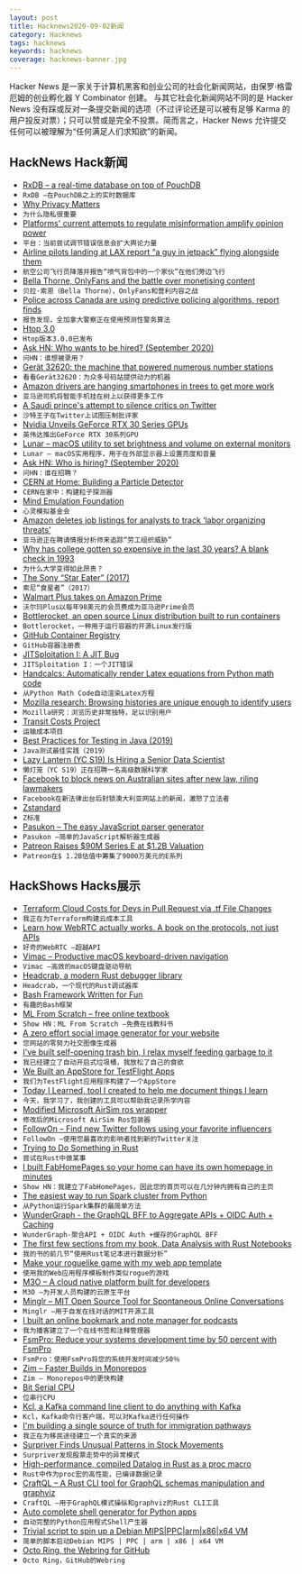 ```yaml
---
layout: post
title: Hacknews2020-09-02新闻
category: Hacknews
tags: hacknews
keywords: hacknews
coverage: hacknews-banner.jpg
---
```


Hacker News 是一家关于计算机黑客和创业公司的社会化新闻网站，由保罗·格雷厄姆的创业孵化器 Y Combinator 创建。
与其它社会化新闻网站不同的是 Hacker News 没有踩或反对一条提交新闻的选项（不过评论还是可以被有足够 Karma 的用户投反对票）；只可以赞或是完全不投票。简而言之，Hacker News 允许提交任何可以被理解为“任何满足人们求知欲”的新闻。

## HackNews Hack新闻


- [RxDB – a real-time database on top of PouchDB](https://github.com/pubkey/rxdb/blob/master/README.md)
- `RxDB –在PouchDB之上的实时数据库`
- [Why Privacy Matters](https://thistooshallgrow.com/blog/privacy-security-roundup)
- `为什么隐私很重要`
- [Platforms' current attempts to regulate misinformation amplify opinion power](https://www.tandfonline.com/doi/full/10.1080/21670811.2020.1773888)
- `平台：当前尝试调节错误信息会扩大舆论力量`
- [Airline pilots landing at LAX report “a guy in jetpack” flying alongside them](https://www.thedrive.com/the-war-zone/36096/airline-pilots-landing-at-lax-report-a-guy-in-jetpack-flying-alongside-them-on)
- `航空公司飞行员降落并报告“喷气背包中的一个家伙”在他们旁边飞行`
- [Bella Thorne, OnlyFans and the battle over monetising content](https://www.bbc.com/news/business-53979625)
- `贝拉·索恩（Bella Thorne），OnlyFans和营利内容之战`
- [Police across Canada are using predictive policing algorithms, report finds](https://www.vice.com/en_us/article/k7q55x/police-across-canada-are-using-predictive-policing-algorithms-report-finds)
- `报告发现，全加拿大警察正在使用预测性警务算法`
- [Htop 3.0](https://github.com/htop-dev/htop/blob/master/ChangeLog)
- `Htop版本3.0.0已发布`
- [Ask HN: Who wants to be hired? (September 2020)](item?id=24342496)
- `问HN：谁想被录用？ `
- [Gerät 32620: the machine that powered numerous number stations](https://blog.ardy.io/2020/8/geraet-32620/)
- `看看Gerät32620：为众多号码站提供动力的机器`
- [Amazon drivers are hanging smartphones in trees to get more work](https://www.bloomberg.com/news/articles/2020-09-01/amazon-drivers-are-hanging-smartphones-in-trees-to-get-more-work)
- `亚马逊司机将智能手机挂在树上以获得更多工作`
- [A Saudi prince's attempt to silence critics on Twitter](https://www.wired.com/story/mohammed-bin-salman-twitter-investigation/)
- `沙特王子在Twitter上试图压制批评家`
- [Nvidia Unveils GeForce RTX 30 Series GPUs](https://blogs.nvidia.com/blog/2020/09/01/nvidia-ceo-geforce-rtx-30-series-gpus/)
- `英伟达推出GeForce RTX 30系列GPU`
- [Lunar – macOS utility to set brightness and volume on external monitors](https://lunar.fyi)
- `Lunar – macOS实用程序，用于在外部显示器上设置亮度和音量`
- [Ask HN: Who is hiring? (September 2020)](item?id=24342498)
- `问HN：谁在招聘？ `
- [CERN at Home: Building a Particle Detector](https://clanhouse.com/cern-at-home-building-a-particle-detector)
- `CERN在家中：构建粒子探测器`
- [Mind Emulation Foundation](https://mindemulation.org/)
- `心灵模拟基金会`
- [Amazon deletes job listings for analysts to track ‘labor organizing threats’](https://www.vice.com/en_us/article/qj4aqw/amazon-hiring-intelligence-analyst-to-track-labor-organizing-threats)
- `亚马逊正在聘请情报分析师来追踪“劳工组织威胁”`
- [Why has college gotten so expensive in the last 30 years? A blank check in 1993](https://medium.com/@andrewghobrial/why-has-college-gotten-so-expensive-in-the-last-30-years-3505af9aded8)
- `为什么大学变得如此昂贵？`
- [The Sony “Star Eater” (2017)](http://www.markshelley.co.uk/Astronomy/SonyA7S/sonystareater.html)
- `索尼“食星者”（2017）`
- [Walmart Plus takes on Amazon Prime](https://www.cnet.com/news/walmart-plus-takes-on-amazon-prime-with-98-a-year-membership-fee/)
- `沃尔玛Plus以每年98美元的会员费成为亚马逊Prime会员`
- [Bottlerocket, an open source Linux distribution built to run containers](https://aws.amazon.com/blogs/opensource/announcing-the-general-availability-of-bottlerocket-an-open-source-linux-distribution-purpose-built-to-run-containers/)
- `Bottlerocket，一种用于运行容器的开源Linux发行版`
- [GitHub Container Registry](https://github.blog/2020-09-01-introducing-github-container-registry/)
- `GitHub容器注册表`
- [JITSploitation I: A JIT Bug](https://googleprojectzero.blogspot.com/2020/09/jitsploitation-one.html)
- `JITSploitation I：一个JIT错误`
- [Handcalcs: Automatically render Latex equations from Python math code](https://github.com/connorferster/handcalcs)
- `从Python Math Code自动渲染Latex方程`
- [Mozilla research: Browsing histories are unique enough to identify users](https://www.zdnet.com/article/mozilla-research-browsing-histories-are-unique-enough-to-reliably-identify-users/)
- `Mozilla研究：浏览历史非常独特，足以识别用户`
- [Transit Costs Project](https://transitcosts.com/about/)
- `运输成本项目`
- [Best Practices for Testing in Java (2019)](https://phauer.com/2019/modern-best-practices-testing-java/)
- `Java测试最佳实践（2019）`
- [Lazy Lantern (YC S19) Is Hiring a Senior Data Scientist](https://angel.co/company/lazylantern/jobs/931470-data-scientist)
- `懒灯笼（YC S19）正在招聘一名高级数据科学家`
- [Facebook to block news on Australian sites after new law, riling lawmakers](https://www.reuters.com/article/us-australia-media-facebook/facebook-to-block-news-on-australian-sites-after-new-law-riling-lawmakers-idUSKBN25S36J)
- `Facebook在新法律出台后封锁澳大利亚网站上的新闻，激怒了立法者`
- [Zstandard](http://facebook.github.io/zstd/#other-languages)
- `Z标准`
- [Pasukon – The easy JavaScript parser generator](https://pasukon.rocks/)
- `Pasukon –简单的JavaScript解析器生成器`
- [Patreon Raises $90M Series E at $1.2B Valuation](https://blog.patreon.com/patreon-series-e-announcement)
- `Patreon在$ 1.2B估值中筹集了9000万美元的E系列`


## HackShows Hacks展示

- [ Terraform Cloud Costs for Devs in Pull Request via .tf File Changes](https://github.com/aliscott/infracost)
- `我正在为Terraform构建云成本工具`
- [ Learn how WebRTC actually works. A book on the protocols, not just APIs](https://webrtcforthecurious.com/)
- `好奇的WebRTC –超越API`
- [ Vimac – Productive macOS keyboard-driven navigation](http://vimacapp.com)
- `Vimac –高效的macOS键盘驱动导航`
- [ Headcrab, a modern Rust debugger library](https://github.com/headcrab-rs/headcrab)
- `Headcrab，一个现代的Rust调试器库`
- [ Bash Framework Written for Fun](https://github.com/mindaugasbarysas/bashwithnails)
- `有趣的Bash框架`
- [ ML From Scratch – free online textbook](https://dafriedman97.github.io/mlbook/content/introduction.html)
- `Show HN：ML From Scratch –免费在线教科书`
- [ A zero effort social image generator for your website](https://www.mugshotbot.com)
- `您网站的零努力社交图像生成器`
- [ I've built self-opening trash bin, I relax myself feeding garbage to it](https://github.com/ivanilves/arduino-sketches/tree/master/basurito)
- `我已经建立了自动开启式垃圾桶，我放松了自己的食欲`
- [ We Built an AppStore for TestFlight Apps](https://testflight.live/)
- `我们为TestFlight应用程序构建了一个AppStore`
- [ Today I Learned, tool I created to help me document things I learn](https://todayilearned.wiki/)
- `今天，我学习了，我创建的工具可以帮助我记录所学内容`
- [ Modified Microsoft AirSim ros wrapper](https://github.com/GimpelZhang/airsim_ros)
- `修改后的Microsoft AirSim Ros包装器`
- [ FollowOn – Find new Twitter follows using your favorite influencers](https://followon.social)
- `FollowOn –使用您最喜欢的影响者找到新的Twitter关注`
- [ Trying to Do Something in Rust](https://github.com/joaoneto/rust-web-server)
- `尝试在Rust中做某事`
- [ I built FabHomePages so your home can have its own homepage in minutes](https://fabhomepages.com/)
- `Show HN：我建立了FabHomePages，因此您的首页可以在几分钟内拥有自己的主页`
- [ The easiest way to run Spark cluster from Python](https://github.com/open-datastudio/ods/blob/master/README.md#spark)
- `从Python运行Spark集群的最简单方法`
- [ WunderGraph - the GraphQL BFF to Aggregate APIs + OIDC Auth + Caching](https://wundergraph.com/)
- `WunderGraph-聚合API + OIDC Auth +缓存的GraphQL BFF`
- [ The first few sections from my book, Data Analysis with Rust Notebooks](https://datacrayon.com/posts/programming/rust-notebooks/preface/)
- `我的书的前几节“使用Rust笔记本进行数据分析”`
- [ Make your roguelike game with my web app template](https://chr15m.itch.io/roguelike-browser-boilerplate)
- `使用我的Web应用程序模板制作类似rogue的游戏`
- [ M3O – A cloud native platform built for developers](https://m3o.com)
- `M3O –为开发人员构建的云原生平台`
- [ Minglr – MIT Open Source Tool for Spontaneous Online Conversations](https://minglr.info/)
- `Minglr –用于自发在线对话的MIT开源工具`
- [ I built an online bookmark and note manager for podcasts](https://www.podcastmarks.com)
- `我为播客建立了一个在线书签和注释管理器`
- [ FsmPro: Reduce your systems development time by 50 percent with FsmPro](https://fsmpro.io/)
- `FsmPro：使用FsmPro将您的系统开发时间减少50％`
- [ Zim – Faster Builds in Monorepos](https://github.com/fugue/zim/blob/master/README.md)
- `Zim – Monorepos中的更快构建`
- [ Bit Serial CPU](https://github.com/howerj/bit-serial)
- `位串行CPU`
- [ Kcl, a Kafka command line client to do anything with Kafka](https://github.com/twmb/kcl)
- `Kcl，Kafka命令行客户端，可以对Kafka进行任何操作`
- [ I'm building a single source of truth for immigration pathways](https://www.duoflag.com/destinations/)
- `我正在为移民途径建立一个真实的来源`
- [ Surpriver Finds Unusual Patterns in Stock Movements](https://github.com/tradytics/surpriver)
- `Surpriver发现股票走势中的异常模式`
- [ High-performance, compiled Datalog in Rust as a proc macro](https://crates.io/crates/crepe)
- `Rust中作为proc宏的高性能，已编译数据记录`
- [ CraftQL – A Rust CLI tool for GraphQL schemas manipulation and graphviz](https://crates.io/crates/craftql)
- `CraftQL –用于GraphQL模式操纵和graphviz的Rust CLI工具`
- [ Auto complete shell generator for Python apps](https://github.com/iterative/shtab)
- `自动完整的Python应用程式Shell产生器`
- [ Trivial script to spin up a Debian MIPS|PPC|arm|x86|x64 VM](https://gist.github.com/cellularmitosis/54d3cc18e1b128b9286d7ceed3c5bdb7)
- `简单的脚本启动Debian MIPS | PPC | arm | x86 | x64 VM`
- [ Octo Ring, the Webring for GitHub](https://octo-ring.com/)
- `Octo Ring，GitHub的Webring`

